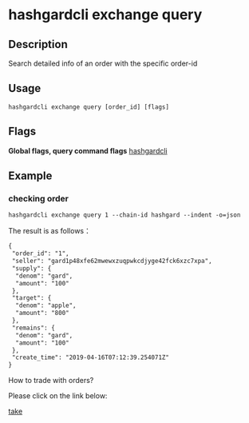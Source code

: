 # hashgardcli exchange query

## Description

Search detailed info of an order with the specific order-id

## Usage

```shell
hashgardcli exchange query [order_id] [flags]
```

## Flags

**Global flags, query command flags** [hashgardcli](../README.md)

## Example

### checking order

```shell
hashgardcli exchange query 1 --chain-id hashgard --indent -o=json
```

The result is as follows：

```txt
{
 "order_id": "1",
 "seller": "gard1p48xfe62mwewxzuqpwkcdjyge42fck6xzc7xpa",
 "supply": {
  "denom": "gard",
  "amount": "100"
 },
 "target": {
  "denom": "apple",
  "amount": "800"
 },
 "remains": {
  "denom": "gard",
  "amount": "100"
 },
 "create_time": "2019-04-16T07:12:39.254071Z"
}
```



How to trade with orders?

Please click on the link below:

[take](take.md)
